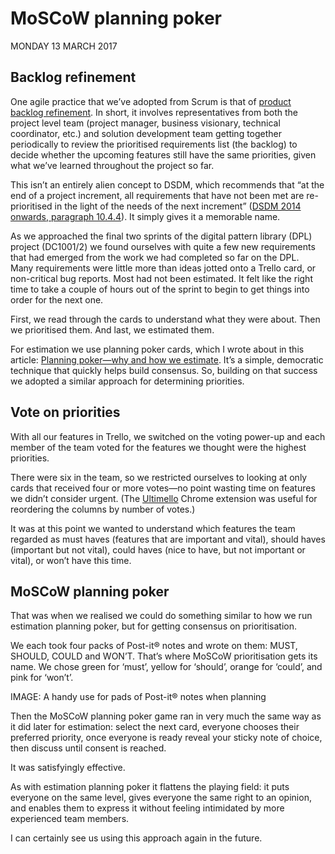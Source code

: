 # MoSCoW planning poker

MONDAY 13 MARCH 2017

## **Backlog refinement**

One agile practice that we’ve adopted from Scrum is that of [product backlog refinement](http://www.scrumalliance.org/community/articles/2014/october/product-backlog-refinement). In short, it involves representatives from both the project level team (project manager, business visionary, technical coordinator, etc.) and solution development team getting together periodically to review the prioritised requirements list (the backlog) to decide whether the upcoming features still have the same priorities, given what we’ve learned throughout the project so far.

This isn’t an entirely alien concept to DSDM, which recommends that “at the end of a project increment, all requirements that have not been met are re-prioritised in the light of the needs of the next increment” ([DSDM 2014 onwards, paragraph 10.4.4](http://www.agilebusiness.org/content/moscow-prioritisation)). It simply gives it a memorable name.

As we approached the final two sprints of the digital pattern library (DPL) project (DC1001/2) we found ourselves with quite a few new requirements that had emerged from the work we had completed so far on the DPL. Many requirements were little more than ideas jotted onto a Trello card, or non-critical bug reports. Most had not been estimated. It felt like the right time to take a couple of hours out of the sprint to begin to get things into order for the next one.

First, we read through the cards to understand what they were about. Then we prioritised them. And last, we estimated them.

For estimation we use planning poker cards, which I wrote about in this article: [Planning poker—why and how we estimate](http://digitalcommunications.wp.st-andrews.ac.uk/2015/12/04/planning-poker-why-and-how-we-estimate/). It’s a simple, democratic technique that quickly helps build consensus. So, building on that success we adopted a similar approach for determining priorities.

## **Vote on priorities**

With all our features in Trello, we switched on the voting power-up and each member of the team voted for the features we thought were the highest priorities.

There were six in the team, so we restricted ourselves to looking at only cards that received four or more votes—no point wasting time on features we didn’t consider urgent. (The [Ultimello](http://chrome.google.com/webstore/detail/ultimello-the-features-pa/hahbfgjfimnmogoinnenhheepfcphnmm) Chrome extension was useful for reordering the columns by number of votes.)

It was at this point we wanted to understand which features the team regarded as must haves (features that are important and vital), should haves (important but not vital), could haves (nice to have, but not important or vital), or won’t have this time.

## **MoSCoW planning poker**

That was when we realised we could do something similar to how we run estimation planning poker, but for getting consensus on prioritisation.

We each took four packs of Post-it® notes and wrote on them: MUST, SHOULD, COULD and WON’T. That’s where MoSCoW prioritisation gets its name. We chose green for ‘must’, yellow for ‘should’, orange for ‘could’, and pink for ‘won’t’.

IMAGE: A handy use for pads of Post-it® notes when planning

Then the MoSCoW planning poker game ran in very much the same way as it did later for estimation: select the next card, everyone chooses their preferred priority, once everyone is ready reveal your sticky note of choice, then discuss until consent is reached.

It was satisfyingly effective.

As with estimation planning poker it flattens the playing field: it puts everyone on the same level, gives everyone the same right to an opinion, and enables them to express it without feeling intimidated by more experienced team members.

I can certainly see us using this approach again in the future.